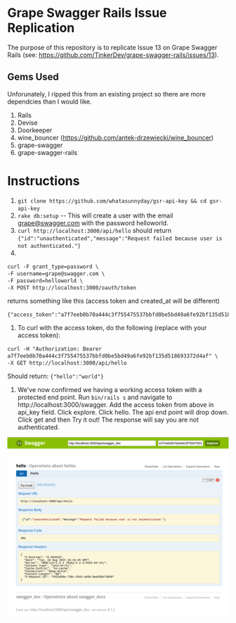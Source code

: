 # Grape Swagger Rails Issue Replication

The purpose of this repository is to replicate Issue 13 on Grape Swagger Rails
(see: https://github.com/TinkerDev/grape-swagger-rails/issues/13).

## Gems Used

Unforunately, I ripped this from an existing project so there are more
dependcies than I would like.

1. Rails
1. Devise
1. Doorkeeper
1. wine_bouncer (https://github.com/antek-drzewiecki/wine_bouncer)
1. grape-swagger
1. grape-swagger-rails

# Instructions

1. `git clone https://github.com/whatasunnyday/gsr-api-key && cd gsr-api-key`
1. `rake db:setup` -- This will create a user with the email grape@swagger.com
with the password helloworld.
1. `curl http://localhost:3000/api/hello` should return
`{"id":"unauthenticated","message":"Request failed because user is not authenticated."}`
1.
```
curl -F grant_type=password \
-F username=grape@swagger.com \
-F password=helloworld \
-X POST http://localhost:3000/oauth/token
```
returns something like this (access token and created_at will be different)
```
{"access_token":"a7f7eeb0b70a444c3f755475537bbfd0be5bd49a6fe92bf135d518693372d4af","token_type":"bearer","expires_in":7200,"created_at":1439923237}
```
1. To curl with the access token, do the following (replace with your access
  token):
```
curl -H "Authorization: Bearer a7f7eeb0b70a444c3f755475537bbfd0be5bd49a6fe92bf135d518693372d4af" \
-X GET http://localhost:3000/api/hello
```
Should return:
`{"hello":"world"}`
1. We've now confirmed we having a working access token with a protected
end point. Run `bin/rails s` and navigate to http://localhost:3000/swagger. Add
the access token from above in api_key field. Click explore. Click hello. The
api end point will drop down. Click get and then Try it out! The response will
say you are not authenticated.

![example](screenshot.png)
